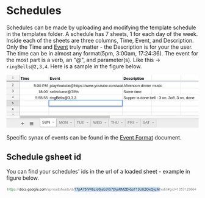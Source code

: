 # Schedules
Schedules can be made by uploading and modifying the template schedule in the templates folder. A schedule has 7 sheets, 1 for each day of the week. Inside each of the sheets are three columns, Time, Event, and Description. Only the Time and [Event](./event_format.md) truly matter - the Description is for your the user. The time can be in almost any format(5pm, 3:00am, 17:24:36). The event for the most part is a verb, an "@", and parameter(s). Like this -> ```ringBells@2,3,4```. Here is a sample in the figure below.

![Schedule Example](https://github.com/nametable/rpi-alarm-system/blob/master/docs/scheduleExample.png)

Specific synax of events can be found in the [Event Format](./event_format.md) document.

## Schedule gsheet id

You can find your schedules' ids in the url of a loaded sheet - example in figure below.

![Sheet Id](https://github.com/nametable/rpi-alarm-system/blob/master/docs/spreadsheetId.png)